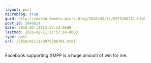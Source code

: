 ```yaml
---
layout: post
microblog: true
guid: http://vmstan-tweets.micro.blog/2010/02/11/8975206781.html
post_id: 3048819
date: 2010-02-11T13:57:14-0600
lastmod: 2010-02-11T13:57:14-0600
type: post
url: /2010/02/11/8975206781.html
---
```

Facebook supporting XMPP is a huge amount of win for me.
